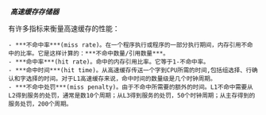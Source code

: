 ​							***高速缓存存储器***



有许多指标来衡量高速缓存的性能：

	- ***不命中率***(miss rate)。在一个程序执行或程序的一部分执行期间，内存引用不命中的比率。它是这样计算的：***不命中数量/引用数量***。
	- ***命中率***(hit rate)。命中的内存引用比率。它等于1-不命中率。
	- ***命中时间***(hit time)。从高速缓存传送一个字到CPU所需的时间,包括组选择、行确认和字选择的时间。对于L1高速缓存来说，命中时间的数量级是几个时钟周期。
	- ***不命中处罚***(miss penalty)。由于不命中所需要的额外的时间。L1不命中需要从L2得到服务的处罚，通常是数10个周期；从L3得到服务的处罚，50个时钟周期；从主存得到的服务处罚，200个周期。

